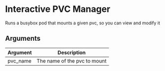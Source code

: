# Interactive PVC Manager
Runs a busybox pod that mounts a given pvc, so you can view and modify it

## Arguments
| Argument | Description                  |
|----------|------------------------------|
| pvc_name | The name of the pvc to mount |